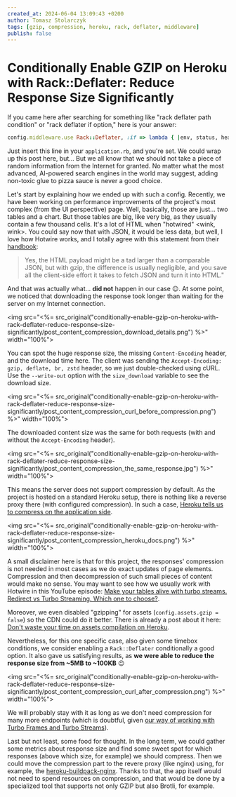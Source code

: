 ```yaml
---
created_at: 2024-06-04 13:09:43 +0200
author: Tomasz Stolarczyk
tags: [gzip, compression, heroku, rack, deflater, middleware]
publish: false
---
```


# Conditionally Enable GZIP on Heroku with Rack::Deflater: Reduce Response Size Significantly

If you came here after searching for something like "rack deflater path condition" or "rack deflater if option," here is 
your answer:

```ruby
config.middleware.use Rack::Deflater, :if => lambda { |env, status, headers, body| env["PATH_INFO"] == "/your/endpoint/path/here" }
```

Just insert this line in your `application.rb`, and you're set. We could wrap up this post here, but... But we all know 
that we should not take a piece of random information from the Internet for granted. No matter what the most advanced, 
AI-powered search engines in the world may suggest, adding non-toxic glue to pizza sauce is never a good choice.

Let's start by explaining how we ended up with such a config. Recently, we have been working on performance improvements 
of the project's most complex (from the UI perspective) page. Well, basically, those are just... two tables and a chart. 
But those tables are big, like very big, as they usually contain a few thousand cells. It's a lot of HTML when "hotwired" 
<wink, wink>. You could say now that with JSON, it would be less data, but well, I love how Hotwire works, and I totally 
agree with this statement from their [handbook](https://turbo.hotwired.dev/handbook/introduction#turbo-streams%3A-deliver-live-page-changes):

> Yes, the HTML payload might be a tad larger than a comparable JSON, but with gzip, the difference is usually negligible, 
> and you save all the client-side effort it takes to fetch JSON and turn it into HTML."

And that was actually what... **did not** happen in our case 😉. At some point, we noticed that downloading the response 
took longer than waiting for the server on my Internet connection.

<img src="<%= src_original("conditionally-enable-gzip-on-heroku-with-rack-deflater-reduce-response-size-significantly/post_content_compression_download_details.png") %>" width="100%">

You can spot the huge response size, the missing `Content-Encoding` header, and the download time here. The client was 
sending the `Accept-Encoding: gzip, deflate, br, zstd` header, so we just double-checked using cURL. Use the `--write-out` 
option with the `size_download` variable to see the download size.

<img src="<%= src_original("conditionally-enable-gzip-on-heroku-with-rack-deflater-reduce-response-size-significantly/post_content_compression_curl_before_compression.png") %>" width="100%">

The downloaded content size was the same for both requests (with and without the `Accept-Encoding` header).

<img src="<%= src_original("conditionally-enable-gzip-on-heroku-with-rack-deflater-reduce-response-size-significantly/post_content_compression_the_same_response.jpg") %>" width="100%">

This means the server does not support compression by default. As the project is hosted on a standard Heroku setup, there 
is nothing like a reverse proxy there (with configured compression). In such a case, [Heroku tells us to compress on the application side](https://devcenter.heroku.com/articles/compressing-http-messages-with-gzip).

<img src="<%= src_original("conditionally-enable-gzip-on-heroku-with-rack-deflater-reduce-response-size-significantly/post_content_compression_heroku_docs.png") %>" width="100%">

A small disclaimer here is that for this project, the responses' compression is not needed in most cases as we do exact 
updates of page elements. Compression and then decompression of such small pieces of content would make no sense. You may 
want to see how we usually work with Hotwire in this YouTube episode: [Make your tables alive with turbo streams. Redirect vs Turbo Streaming. Which one to choose?](https://www.youtube.com/watch?v=hc1C0r4a1J4).

Moreover, we even disabled "gzipping" for assets (`config.assets.gzip = false`) so the CDN could do it better. 
There is already a post about it here: [Don't waste your time on assets compilation on Heroku](https://blog.arkency.com/dont-waste-your-time-on-assets-compilation-on-heroku/).

Nevertheless, for this one specific case, also given some timebox conditions, we consider enabling a `Rack::Deflater` 
conditionally a good option. It also gave us satisfying results, as **we were able to reduce the response size from ~5MB to ~100KB** 😉

<img src="<%= src_original("conditionally-enable-gzip-on-heroku-with-rack-deflater-reduce-response-size-significantly/post_content_compression_curl_after_compression.png") %>" width="100%">

We will probably stay with it as long as we don't need compression for many more endpoints (which is doubtful, 
given [our way of working with Turbo Frames and Turbo Streams](https://www.youtube.com/watch?v=hc1C0r4a1J4)).

Last but not least, some food for thought. In the long term, we could gather some metrics about response size and find 
some sweet spot for which responses (above which size, for example) we should compress. Then we could move the compression 
part to the revere proxy (like nginx) using, for example, the [heroku-buildpack-nginx](https://github.com/heroku/heroku-buildpack-nginx). 
Thanks to that, the app itself would not need to spend resources on compression, and that would be done by a specialized 
tool that supports not only GZIP but also Brotli, for example.
